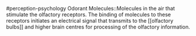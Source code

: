 #perception-psychology 
Odorant Molecules::Molecules in the air that stimulate the olfactory receptors. The binding of molecules to these receptors initiates an electrical signal that transmits to the [[olfactory bulbs]] and higher brain centres for processing of the olfactory information.
<!--SR:!2024-02-05,3,250-->